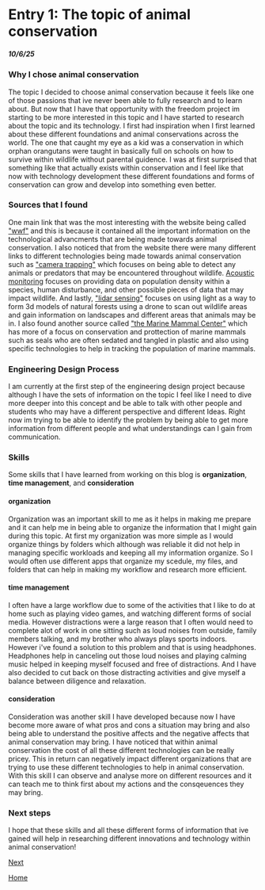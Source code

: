 # Entry 1: The topic of animal conservation 
##### 10/6/25

### Why I chose animal conservation 

The topic I decided to choose animal conservation because it feels like one of those passions that ive never been able to fully research and to learn about. But now that I have that opportunity with the freedom project im starting to be more interested in this topic and I have started to research about the topic and its technology. I first had inspiration when I first learned about these different foundations and animal conservations across the world. The one that caught my eye as a kid was a conservation in which orphan orangutans were taught in basically full on schools on how to survive within wildlife without parental guidence. I was at first surprised that something like that actually exists within conservation and I feel like that now with technology development these different foundations and forms of conservation can grow and develop into something even better. 

### Sources that I found 

One main link that was the most interesting with the website being called ["wwf"](https://www.wwf.org.uk/project/conservationtechnology) and this is because it contained all the important information on the technological advancments that are being made towards animal conservation. I also noticed that from the website there were many different links to different technologies being made towards animal conservation such as ["camera trapping"](https://www.wwf.org.uk/project/conservationtechnology/camera-trap) which focuses on being able to detect any animals or predators that may be encountered throughout wildlife. [Acoustic monitoring](https://www.wwf.org.uk/project/conservationtechnology/acoustic-monitoring) focuses on providing data on population density within a species, human disturbance, and other possible pieces of data that may impact wildlife. And lastly, ["lidar sensing"](https://www.wwf.org.uk/project/conservationtechnology/lidar) focuses on using light as a way to form 3d models of natural forests using a drone to scan out wildlife areas and gain information on landscapes and different areas that animals may be in. I also found another source called ["the Marine Mammal Center"](https://www.marinemammalcenter.org/news/conservation-technology-5-innovations-in-ocean-health) which has more of a focus on conservation and prottection of marine mammals such as seals who are often sedated and tangled in plastic and also using specific technologies to help in tracking the population of marine mammals.   

### Engineering Design Process 
I am currently at the first step of the engineering design project because although I have the sets of information on the topic I feel like I need to dive more deeper into this  concept and be able to talk with other people and students who may have a different perspective and different Ideas. Right now im trying to be able to identify the problem by being able to get more information from different people and what understandings can I gain from communication.

### Skills 

Some skills that I have learned from working on this blog is **organization**, **time management**, and **consideration**

#### organization
Organization was an important skill to me as it helps in making me prepare and it can help me in being able to organize the information that I might gain during this topic. At first my organization was more simple as I would organize things by folders which although was reliable it did not help in managing specific workloads and keeping all my information organize. So I would often use different apps that organize my scedule, my files, and folders that can help in making my workflow and research more efficient. 

#### time management
I often have a large workflow due to some of the activities that I like to do at home such as playing video games, and watching different forms of social media. However distractions were a large reason that I often would need to complete alot of work in one sitting such as loud noises from outside, family members talking, and my brother who always plays sports indoors. However i've found a solution to this problem and that is using headphones. Headphones help in canceling out those loud noises and playing calming music helped in keeping myself focused and free of distractions. And I have also decided to cut back on those distracting activities and give myself a balance between diligence and relaxation. 

#### consideration 
Consideration was another skill I have developed because now I have become more aware of what pros and cons a situation may bring and also being able to understand the positive affects and the negative affects that animal conservation may bring. I have noticed that within animal conservation the cost of all these different technologies can be really pricey. This in return can negatively impact different organizations that are trying to use these different technologies to help in animal conservation. With this skill I can observe and analyse more on different resources and it can teach me to think first about my actions and the consqeuences they may bring. 

### Next steps 

I hope that these skills and all these different forms of information that ive gained will help in researching different innovations and technology within animal conservation!

[Next](entry02.md)

[Home](../README.md)
